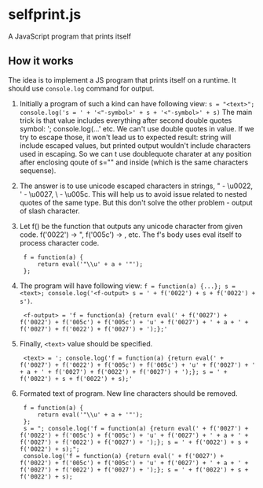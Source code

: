 selfprint.js
=============================

A JavaScript program that prints itself

How it works
------------

The idea is to implement a JS program that prints itself on a runtime. It should use `console.log` command for output.

1. Initially a program of such a kind can have following view: `s = "<text>"; console.log('s = ' + '<"-symbol>' + s + '<"-symbol>' + s)`
   The main trick is that <text> value includes everything after second double quotes symbol: '; console.log(...' etc.
   We can't use double quotes in <text> value. If we try to escape those, it won't lead us to expected result: <text> string will include escaped values, but printed output wouldn't include characters used in escaping. So we can
   t use doublequote charater at any position after enclosing qoute of s="<text>" and inside <text> (which is the same characters sequense).
   
2. The answer is to use unicode escaped characters in strings, " - \u0022, ' - \u0027, \ - \u005c. This will help us to avoid issue related to nested quotes of the same type. But this don't solve the other problem - output of slash character.

3. Let f() be the function that outputs any unicode character from given code. f('0022') -> ", f('005c') -> \, etc. The f's body uses eval itself to process character code.

        f = function(a) {
            return eval('"\\u' + a + '"');
        };

4. The program will have following view: `f = function(a) {...}; s = <text>; console.log('<f-output> s = ' + f('0022') + s + f('0022') + s')`.
   
        <f-output> = 'f = function(a) {return eval(' + f('0027') + f('0022') + f('005c') + f('005c') + 'u' + f('0027') + ' + a + ' + f('0027') + f('0022') + f('0027') + ');};'
   
5. Finally, `<text>` value should be specified.
        
        <text> = '; console.log('f = function(a) {return eval(' + f('0027') + f('0022') + f('005c') + f('005c') + 'u' + f('0027') + ' + a + ' + f('0027') + f('0022') + f('0027') + ');}; s = ' + f('0022') + s + f('0022') + s);'
   
6. Formated text of program. New line characters should be removed.

        f = function(a) {
            return eval('"\\u' + a + '"');
        };
        s = "; console.log('f = function(a) {return eval(' + f('0027') + f('0022') + f('005c') + f('005c') + 'u' + f('0027') + ' + a + ' + f('0027') + f('0022') + f('0027') + ');}; s = ' + f('0022') + s + f('0022') + s);";
        console.log('f = function(a) {return eval(' + f('0027') + f('0022') + f('005c') + f('005c') + 'u' + f('0027') + ' + a + ' + f('0027') + f('0022') + f('0027') + ');}; s = ' + f('0022') + s + f('0022') + s);
 
    
